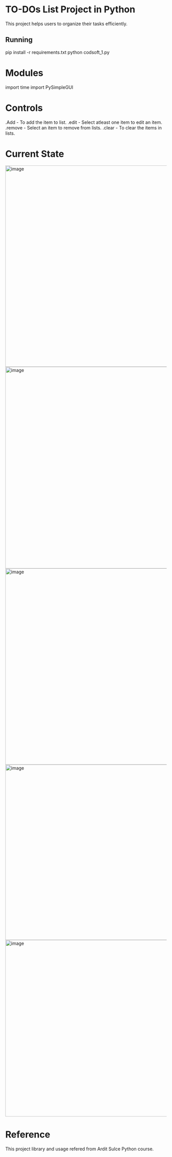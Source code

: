 # TO-DOs List Project in Python
This project helps users to organize their tasks efficiently.

## Running
pip install -r requirements.txt
python codsoft_1.py

# Modules
import time 
import PySimpleGUI

# Controls
.Add - To add the item to list.
.edit - Select atleast one item to edit an item.
.remove - Select an item to remove from lists.
.clear - To clear the items in lists.

# Current State

<img width="627" alt="image" src="https://github.com/swathi-er-official/CODSOFT/assets/147686117/807def4b-fb84-444c-a694-581ce72b749e">
<img width="628" alt="image" src="https://github.com/swathi-er-official/CODSOFT/assets/147686117/09c0515b-ad73-40e6-a163-15c1bbaf56b3">
<img width="611" alt="image" src="https://github.com/swathi-er-official/CODSOFT/assets/147686117/9a1539f9-ad4d-4b77-9ac6-f4d8cf95b137">
<img width="546" alt="image" src="https://github.com/swathi-er-official/CODSOFT/assets/147686117/9e10e003-e958-4e70-9182-23f70ff29d84">
<img width="550" alt="image" src="https://github.com/swathi-er-official/CODSOFT/assets/147686117/88c0a220-e4f0-4a3c-81ed-7746709d5851">

# Reference
This project library and usage  refered from Ardit Sulce Python course.




